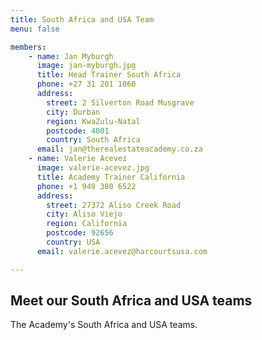 ```yaml
---
title: South Africa and USA Team
menu: false

members:
    - name: Jan Myburgh
      image: jan-myburgh.jpg
      title: Head Trainer South Africa
      phone: +27 31 201 1060
      address:
        street: 2 Silverton Road Musgrave
        city: Durban
        region: KwaZulu-Natal
        postcode: 4001
        country: South Africa
      email: jan@therealestateacademy.co.za
    - name: Valerie Acevez
      image: valerie-acevez.jpg
      title: Academy Trainer California
      phone: +1 949 380 6522
      address:
        street: 27372 Aliso Creek Road
        city: Aliso Viejo
        region: California
        postcode: 92656
        country: USA
      email: valerie.acevez@harcourtsusa.com

---
```


## Meet our South Africa and USA teams

The Academy's South Africa and USA teams.
